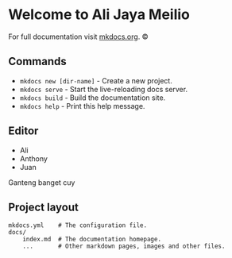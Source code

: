 # Welcome to Ali Jaya Meilio

For full documentation visit [mkdocs.org](http://mkdocs.org). &copy;

## Commands

* `mkdocs new [dir-name]` - Create a new project.
* `mkdocs serve` - Start the live-reloading docs server.
* `mkdocs build` - Build the documentation site.
* `mkdocs help` - Print this help message.

## Editor

<ul>
<li>Ali</li>
<li>Anthony</li>
<li>Juan</li>
</ul>

Ganteng banget cuy

## Project layout

    mkdocs.yml    # The configuration file.
    docs/
        index.md  # The documentation homepage.
        ...       # Other markdown pages, images and other files.
